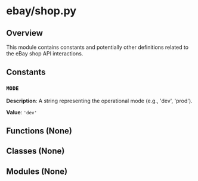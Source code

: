 # ebay/shop.py

## Overview

This module contains constants and potentially other definitions related to the eBay shop API interactions.

## Constants

### `MODE`

**Description**: A string representing the operational mode (e.g., 'dev', 'prod').

**Value**: `'dev'`


## Functions (None)


## Classes (None)

## Modules (None)